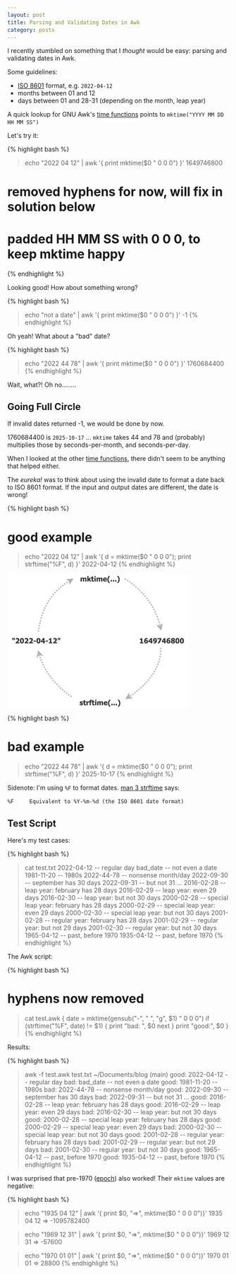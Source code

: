 ```yaml
---
layout: post
title: Parsing and Validating Dates in Awk
category: posts
---
```


I recently stumbled on something that I _thought_ would be easy: parsing and validating dates in Awk.

Some guidelines:
- [ISO 8601](https://en.wikipedia.org/wiki/ISO_8601) format, e.g. `2022-04-12`
- months between 01 and 12
- days between 01 and 28-31 (depending on the month, leap year)

A quick lookup for GNU Awk's [time functions](https://www.gnu.org/software/gawk/manual/html_node/Time-Functions.html) points to `mktime("YYYY MM DD HH MM SS")`

Let's try it:

{% highlight bash %}
> echo "2022 04 12" | awk '{ print mktime($0 " 0 0 0") }'
1649746800

# removed hyphens for now, will fix in solution below
# padded HH MM SS with 0 0 0, to keep mktime happy
{% endhighlight %}

Looking good! How about something wrong?


{% highlight bash %}
> echo "not a date" | awk '{ print mktime($0 " 0 0 0") }'
-1
{% endhighlight %}

Oh yeah! What about a "bad" date?

{% highlight bash %}
> echo "2022 44 78" | awk '{ print mktime($0 " 0 0 0") }'
1760684400
{% endhighlight %}

Wait, what?! Oh no........

## Going Full Circle

If invalid dates returned -1, we would be done by now.

1760684400 is `2025-10-17` ... `mktime` takes 44 and 78 and (probably) multiplies those by seconds-per-month, and
seconds-per-day.

When I looked at the other [time functions](https://www.gnu.org/software/gawk/manual/html_node/Time-Functions.html),
there didn't seem to be anything that helped either.

The _eureka!_ was to think about using the invalid date to format a date back to ISO
8601 format. If the input and output dates are different, the date is wrong!

{% highlight bash %}
# good example
> echo "2022 04 12" | awk '{ d = mktime($0 " 0 0 0"); print strftime("%F", d) }'
2022-04-12
{% endhighlight %}

![parsing date and formatting the same date](/assets/awk-dates/date-roundtrip.png)

{% highlight bash %}
# bad example
> echo "2022 44 78" | awk '{ d = mktime($0 " 0 0 0"); print strftime("%F", d) }'
2025-10-17
{% endhighlight %}

Sidenote: I'm using `%F` to format dates. [man 3 strftime](https://man7.org/linux/man-pages/man3/strftime.3.html) says:

    %F     Equivalent to %Y-%m-%d (the ISO 8601 date format)

## Test Script

Here's my test cases:

{% highlight bash %}
> cat test.txt
2022-04-12 -- regular day
bad_date   -- not even a date
1981-11-20 -- 1980s
2022-44-78 -- nonsense month/day
2022-09-30 -- september has 30 days
2022-09-31 -- but not 31 ...
2016-02-28 -- leap year: february has 28 days
2016-02-29 -- leap year: even 29 days
2016-02-30 -- leap year: but not 30 days
2000-02-28 -- special leap year: february has 28 days
2000-02-29 -- special leap year: even 29 days
2000-02-30 -- special leap year: but not 30 days
2001-02-28 -- regular year: february has 28 days
2001-02-29 -- regular year: but not 29 days
2001-02-30 -- regular year: but not 30 days
1965-04-12 -- past, before 1970
1935-04-12 -- past, before 1970
{% endhighlight %}

The Awk script:

{% highlight bash %}
# hyphens now removed
> cat test.awk
{
  date = mktime(gensub("-", " ", "g", $1) " 0 0 0")
  if (strftime("%F", date) != $1) {
    print "bad: ", $0
    next
  }
  print "good:", $0
}
{% endhighlight %}

Results:

{% highlight bash %}
> awk -f test.awk test.txt                                                                                                                         ~/Documents/blog (main)
good: 2022-04-12 -- regular day
bad:  bad_date   -- not even a date
good: 1981-11-20 -- 1980s
bad:  2022-44-78 -- nonsense month/day
good: 2022-09-30 -- september has 30 days
bad:  2022-09-31 -- but not 31 ...
good: 2016-02-28 -- leap year: february has 28 days
good: 2016-02-29 -- leap year: even 29 days
bad:  2016-02-30 -- leap year: but not 30 days
good: 2000-02-28 -- special leap year: february has 28 days
good: 2000-02-29 -- special leap year: even 29 days
bad:  2000-02-30 -- special leap year: but not 30 days
good: 2001-02-28 -- regular year: february has 28 days
bad:  2001-02-29 -- regular year: but not 29 days
bad:  2001-02-30 -- regular year: but not 30 days
good: 1965-04-12 -- past, before 1970
good: 1935-04-12 -- past, before 1970
{% endhighlight %}

I was surprised that pre-1970 ([epoch](https://en.wikipedia.org/wiki/Unix_time)) also worked! Their `mktime` values are negative:

{% highlight bash %}
> echo "1935 04 12" | awk '{ print $0, "=>", mktime($0 " 0 0 0")}'
1935 04 12 => -1095782400

> echo "1969 12 31" | awk '{ print $0, "=>", mktime($0 " 0 0 0")}'
1969 12 31 => -57600

> echo "1970 01 01" | awk '{ print $0, "=>", mktime($0 " 0 0 0")}'
1970 01 01 => 28800
{% endhighlight %}


